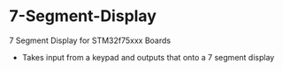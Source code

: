 # 7-Segment-Display
7 Segment Display for STM32f75xxx Boards

- Takes input from a keypad and outputs that onto a 7 segment display
